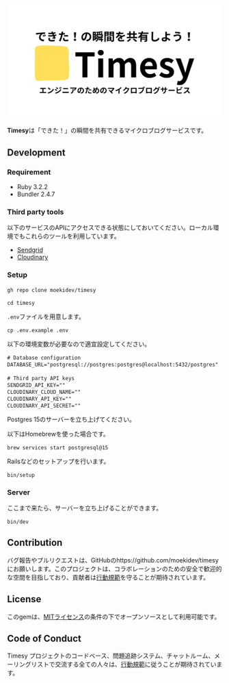 ![Timesy](./docs/main.png)

**Timesy**は「できた！」の瞬間を共有できるマイクロブログサービスです。

## Development

### Requirement

- Ruby 3.2.2
- Bundler 2.4.7

### Third party tools

以下のサービスのAPIにアクセスできる状態にしておいてください。ローカル環境でもこれらのツールを利用しています。

- [Sendgrid](https://sendgrid.kke.co.jp/)
- [Cloudinary](https://cloudinary.com/)

### Setup

```
gh repo clone moekidev/timesy
```

```
cd timesy
```

`.env`ファイルを用意します。

```
cp .env.example .env
```

以下の環境変数が必要なので適宜設定してください。

```
# Database configuration
DATABASE_URL="postgresql://postgres:postgres@localhost:5432/postgres"

# Third party API keys
SENDGRID_API_KEY=""
CLOUDINARY_CLOUD_NAME=""
CLOUDINARY_API_KEY=""
CLOUDINARY_API_SECRET=""
```

Postgres 15のサーバーを立ち上げてください。

以下はHomebrewを使った場合です。

```
brew services start postgresql@15
```

Railsなどのセットアップを行います。

```
bin/setup
```

### Server

ここまで来たら、サーバーを立ち上げることができます。

```
bin/dev
```

## Contribution

バグ報告やプルリクエストは、GitHubのhttps://github.com/moekidev/timesy にお願いします。このプロジェクトは、コラボレーションのための安全で歓迎的な空間を目指しており、貢献者は[行動規範](https://github.com/moekidev/timesy/blob/main/CODE_OF_CONDUCT.md)を守ることが期待されています。

## License

このgemは、[MITライセンス](https://opensource.org/licenses/MIT)の条件の下でオープンソースとして利用可能です。

## Code of Conduct

Timesy プロジェクトのコードベース、問題追跡システム、チャットルーム、メーリングリストで交流する全ての人々は、[行動規範](https://github.com/moekidev/timesy/blob/main/CODE_OF_CONDUCT.md)に従うことが期待されています。
